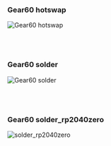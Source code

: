 ### Gear60 hotswap<br/>
![Gear60 hotswap](https://github.com/cosmosalad/Gear60/assets/45204109/b9e91f9f-fe0b-4953-b012-d7390dda7b86)<br/>

<br/><br/>

### Gear60 solder<br/>
![Gear60 solder](https://github.com/cosmosalad/Gear60/assets/45204109/1671875a-1ff1-4197-be95-452201c06dc5)<br/>

<br/><br/>

### Gear60 solder_rp2040zero<br/>
![solder_rp2040zero](https://github.com/cosmosalad/Gear60/assets/45204109/bb820c72-c1d7-42d1-b0cf-ec4386f61e97)<br/>

<br/><br/>
